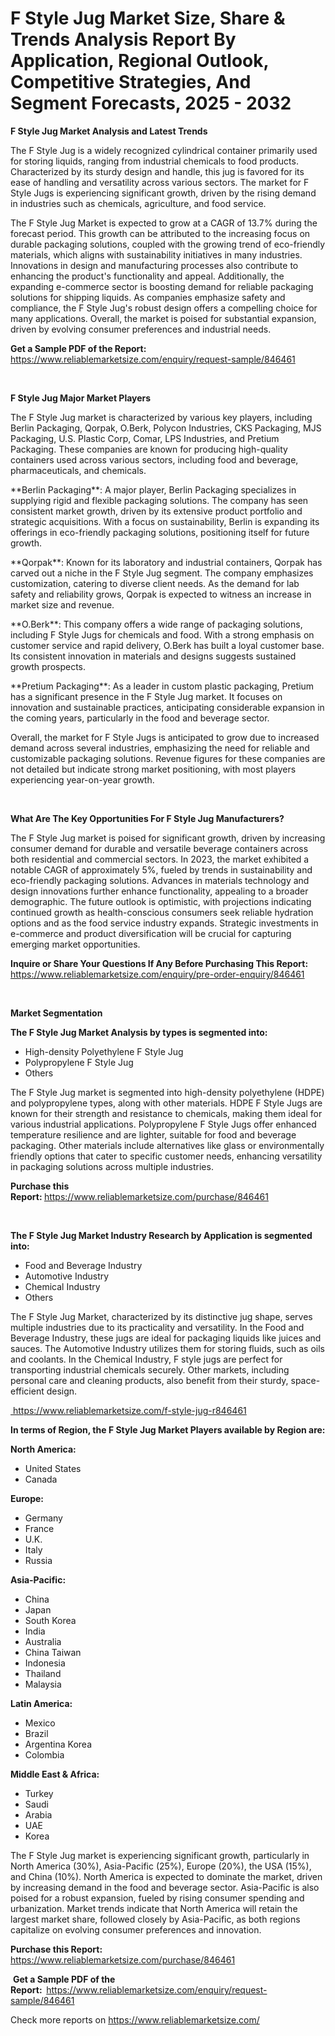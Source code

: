 <p><h1>F Style Jug Market Size, Share & Trends Analysis Report By Application, Regional Outlook, Competitive Strategies, And Segment Forecasts, 2025 - 2032</h1></p><p><strong>F Style Jug Market Analysis and Latest Trends</strong></p>
<p><p>The F Style Jug is a widely recognized cylindrical container primarily used for storing liquids, ranging from industrial chemicals to food products. Characterized by its sturdy design and handle, this jug is favored for its ease of handling and versatility across various sectors. The market for F Style Jugs is experiencing significant growth, driven by the rising demand in industries such as chemicals, agriculture, and food service. </p><p>The F Style Jug Market is expected to grow at a CAGR of 13.7% during the forecast period. This growth can be attributed to the increasing focus on durable packaging solutions, coupled with the growing trend of eco-friendly materials, which aligns with sustainability initiatives in many industries. Innovations in design and manufacturing processes also contribute to enhancing the product's functionality and appeal. Additionally, the expanding e-commerce sector is boosting demand for reliable packaging solutions for shipping liquids. As companies emphasize safety and compliance, the F Style Jug's robust design offers a compelling choice for many applications. Overall, the market is poised for substantial expansion, driven by evolving consumer preferences and industrial needs.</p></p>
<p><strong>Get a Sample PDF of the Report:&nbsp;</strong> <a href="https://www.reliablemarketsize.com/enquiry/request-sample/846461?utm_campaign=1886&utm_medium=2&utm_source=Github&utm_content=ia&utm_term=08022025&utm_id=f-style-jug">https://www.reliablemarketsize.com/enquiry/request-sample/846461</a></p>
<p>&nbsp;</p>
<p><strong>F Style Jug Major Market Players</strong></p>
<p><p>The F Style Jug market is characterized by various key players, including Berlin Packaging, Qorpak, O.Berk, Polycon Industries, CKS Packaging, MJS Packaging, U.S. Plastic Corp, Comar, LPS Industries, and Pretium Packaging. These companies are known for producing high-quality containers used across various sectors, including food and beverage, pharmaceuticals, and chemicals.</p><p>**Berlin Packaging**: A major player, Berlin Packaging specializes in supplying rigid and flexible packaging solutions. The company has seen consistent market growth, driven by its extensive product portfolio and strategic acquisitions. With a focus on sustainability, Berlin is expanding its offerings in eco-friendly packaging solutions, positioning itself for future growth.</p><p>**Qorpak**: Known for its laboratory and industrial containers, Qorpak has carved out a niche in the F Style Jug segment. The company emphasizes customization, catering to diverse client needs. As the demand for lab safety and reliability grows, Qorpak is expected to witness an increase in market size and revenue.</p><p>**O.Berk**: This company offers a wide range of packaging solutions, including F Style Jugs for chemicals and food. With a strong emphasis on customer service and rapid delivery, O.Berk has built a loyal customer base. Its consistent innovation in materials and designs suggests sustained growth prospects.</p><p>**Pretium Packaging**: As a leader in custom plastic packaging, Pretium has a significant presence in the F Style Jug market. It focuses on innovation and sustainable practices, anticipating considerable expansion in the coming years, particularly in the food and beverage sector.</p><p>Overall, the market for F Style Jugs is anticipated to grow due to increased demand across several industries, emphasizing the need for reliable and customizable packaging solutions. Revenue figures for these companies are not detailed but indicate strong market positioning, with most players experiencing year-on-year growth.</p></p>
<p>&nbsp;</p>
<p><strong>What Are The Key Opportunities For F Style Jug Manufacturers?</strong></p>
<p><p>The F Style Jug market is poised for significant growth, driven by increasing consumer demand for durable and versatile beverage containers across both residential and commercial sectors. In 2023, the market exhibited a notable CAGR of approximately 5%, fueled by trends in sustainability and eco-friendly packaging solutions. Advances in materials technology and design innovations further enhance functionality, appealing to a broader demographic. The future outlook is optimistic, with projections indicating continued growth as health-conscious consumers seek reliable hydration options and as the food service industry expands. Strategic investments in e-commerce and product diversification will be crucial for capturing emerging market opportunities.</p></p>
<p><strong>Inquire or Share Your Questions If Any Before Purchasing This Report:</strong> <a href="https://www.reliablemarketsize.com/enquiry/pre-order-enquiry/846461?utm_campaign=1886&utm_medium=2&utm_source=Github&utm_content=ia&utm_term=08022025&utm_id=f-style-jug">https://www.reliablemarketsize.com/enquiry/pre-order-enquiry/846461</a></p>
<p>&nbsp;</p>
<p><strong>Market Segmentation</strong></p>
<p><strong>The F Style Jug Market Analysis by types is segmented into:</strong></p>
<p><ul><li>High-density Polyethylene F Style Jug</li><li>Polypropylene F Style Jug</li><li>Others</li></ul></p>
<p><p>The F Style Jug market is segmented into high-density polyethylene (HDPE) and polypropylene types, along with other materials. HDPE F Style Jugs are known for their strength and resistance to chemicals, making them ideal for various industrial applications. Polypropylene F Style Jugs offer enhanced temperature resilience and are lighter, suitable for food and beverage packaging. Other materials include alternatives like glass or environmentally friendly options that cater to specific customer needs, enhancing versatility in packaging solutions across multiple industries.</p></p>
<p><strong>Purchase this Report:&nbsp;</strong><a href="https://www.reliablemarketsize.com/purchase/846461?utm_campaign=1886&utm_medium=2&utm_source=Github&utm_content=ia&utm_term=08022025&utm_id=f-style-jug">https://www.reliablemarketsize.com/purchase/846461</a></p>
<p>&nbsp;</p>
<p><strong>The F Style Jug Market Industry Research by Application is segmented into:</strong></p>
<p><ul><li>Food and Beverage Industry</li><li>Automotive Industry</li><li>Chemical Industry</li><li>Others</li></ul></p>
<p><p>The F Style Jug Market, characterized by its distinctive jug shape, serves multiple industries due to its practicality and versatility. In the Food and Beverage Industry, these jugs are ideal for packaging liquids like juices and sauces. The Automotive Industry utilizes them for storing fluids, such as oils and coolants. In the Chemical Industry, F style jugs are perfect for transporting industrial chemicals securely. Other markets, including personal care and cleaning products, also benefit from their sturdy, space-efficient design.</p></p>
<p><a href="https://www.reliablemarketsize.com/f-style-jug-r846461?utm_campaign=1886&utm_medium=2&utm_source=Github&utm_content=ia&utm_term=08022025&utm_id=f-style-jug">&nbsp;https://www.reliablemarketsize.com/f-style-jug-r846461</a></p>
<p><strong>In terms of Region, the F Style Jug Market Players available by Region are:</strong></p>
<p>
    <p> <strong> North America: </strong>
        <ul>
            <li>United States</li>
            <li>Canada</li>
        </ul>
        </p> 
    <p> <strong> Europe: </strong>
        <ul>
            <li>Germany</li>
            <li>France</li>
            <li>U.K.</li>
            <li>Italy</li>
            <li>Russia</li>
        </ul>
        </p> 
    <p> <strong> Asia-Pacific: </strong>
        <ul>
            <li>China</li>
            <li>Japan</li>
            <li>South Korea</li>
            <li>India</li>
            <li>Australia</li>
            <li>China Taiwan</li>
            <li>Indonesia</li>
            <li>Thailand</li>
            <li>Malaysia</li>
        </ul>
        </p> 
    <p> <strong> Latin America: </strong>
        <ul>
            <li>Mexico</li>
            <li>Brazil</li>
            <li>Argentina Korea</li>
            <li>Colombia</li>
        </ul>
        </p> 
    <p> <strong> Middle East & Africa: </strong>
        <ul>
            <li>Turkey</li>
            <li>Saudi</li>
            <li>Arabia</li>
            <li>UAE</li>
            <li>Korea</li>
        </ul>
    </p>
    </p>
<p><p>The F Style Jug market is experiencing significant growth, particularly in North America (30%), Asia-Pacific (25%), Europe (20%), the USA (15%), and China (10%). North America is expected to dominate the market, driven by increasing demand in the food and beverage sector. Asia-Pacific is also poised for a robust expansion, fueled by rising consumer spending and urbanization. Market trends indicate that North America will retain the largest market share, followed closely by Asia-Pacific, as both regions capitalize on evolving consumer preferences and innovation.</p></p>
<p><strong>Purchase this Report: </strong><a href="https://www.reliablemarketsize.com/purchase/846461?utm_campaign=1886&utm_medium=2&utm_source=Github&utm_content=ia&utm_term=08022025&utm_id=f-style-jug">https://www.reliablemarketsize.com/purchase/846461</a></p>
<p>&nbsp;<strong>Get a Sample PDF of the Report:&nbsp;&nbsp;</strong><a href="https://www.reliablemarketsize.com/enquiry/request-sample/846461?utm_campaign=1886&utm_medium=2&utm_source=Github&utm_content=ia&utm_term=08022025&utm_id=f-style-jug">https://www.reliablemarketsize.com/enquiry/request-sample/846461</a></p>
<p><strong></strong></p>
<p>Check more reports on <a href="https://www.reliablemarketsize.com/?utm_campaign=1886&utm_medium=2&utm_source=Github&utm_content=ia&utm_term=08022025&utm_id=f-style-jug">https://www.reliablemarketsize.com/</a></p>